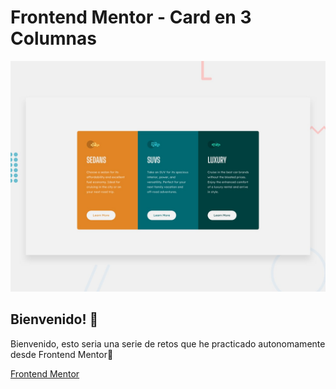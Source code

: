 # Frontend Mentor - Card en 3 Columnas

![Design preview for the 3-column preview card component coding challenge](./design/desktop-preview.jpg)

## Bienvenido! 👋

Bienvenido, esto seria una serie de retos que he practicado autonomamente desde Frontend Mentor🚀


[Frontend Mentor](https://www.frontendmentor.io) 
 

